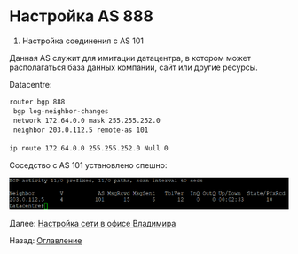 # Настройка AS 888

1. Настройка соединения с AS 101

Данная AS служит для имитации датацентра, в котором может располагаться база данных компании, сайт или другие ресурсы.

Datacentre:

```bash
router bgp 888
 bgp log-neighbor-changes
 network 172.64.0.0 mask 255.255.252.0
 neighbor 203.0.112.5 remote-as 101

ip route 172.64.0.0 255.255.252.0 Null 0
```

Соседство с AS 101 установлено спешно:

![Alt text](./images/datacentre-show-ip-bgp-sum.png)

Далее: [Настройка сети в офисе Владимира](./vladimir-network.md)

Назад: [Оглавление](../README.md)